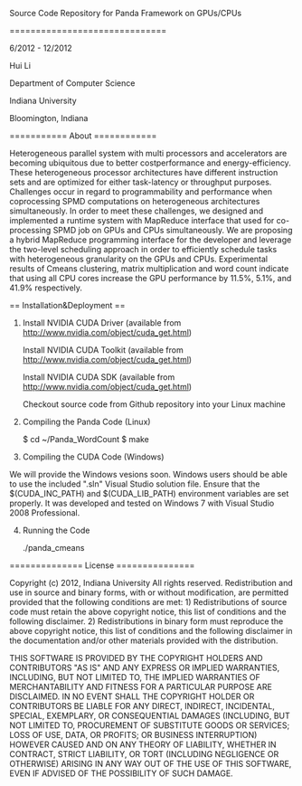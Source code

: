 Source Code Repository for Panda Framework on GPUs/CPUs

==============================

6/2012 - 12/2012

Hui Li              

Department of Computer Science     

Indiana University       

Bloomington, Indiana


=========== About ============

Heterogeneous parallel system with multi processors and accelerators are becoming ubiquitous due to better costperformance
and energy-efficiency. These heterogeneous processor architectures have different instruction sets and are optimized
for either task-latency or throughput purposes. Challenges occur in regard to programmability and performance when coprocessing SPMD computations on heterogeneous architectures simultaneously. In order to meet these challenges, we designed and implemented a runtime system with MapReduce interface that used for co-processing SPMD job on GPUs and CPUs simultaneously. We are proposing a hybrid MapReduce programming interface for the developer and leverage the two-level scheduling approach in order to efficiently schedule tasks with heterogeneous granularity on the GPUs and CPUs. Experimental results of Cmeans clustering, matrix multiplication and word count indicate that using all CPU cores increase the GPU performance by 11.5%, 5.1%, and 41.9% respectively. 

== Installation&Deployment ==

1) Install NVIDIA CUDA Driver (available from http://www.nvidia.com/object/cuda_get.html)                                 

   Install NVIDIA CUDA Toolkit (available from http://www.nvidia.com/object/cuda_get.html)                                

   Install NVIDIA CUDA SDK (available from http://www.nvidia.com/object/cuda_get.html)                                    

   Checkout source code from Github repository into your Linux machine

2) Compiling the Panda Code (Linux)

    $ cd ~/Panda_WordCount
    $ make

3) Compiling the CUDA Code (Windows) 

We will provide the Windows vesions soon. Windows users should be able to use the included ".sln" Visual Studio solution file. Ensure that the $(CUDA_INC_PATH) and $(CUDA_LIB_PATH) environment variables are set properly. It was developed and tested on Windows 7 with Visual Studio 2008 Professional.

4) Running the Code

    ./panda_cmeans

============== License ===============

Copyright (c) 2012, Indiana University  All rights reserved. Redistribution and use in source and binary forms, with or without modification, are permitted provided that the following conditions are met: 1) Redistributions of source code must retain the above copyright notice, this list of conditions and the following disclaimer. 2) Redistributions in binary form must reproduce the above copyright notice, this list of conditions and the following disclaimer in the documentation and/or other materials provided with the distribution.

THIS SOFTWARE IS PROVIDED BY THE COPYRIGHT HOLDERS AND CONTRIBUTORS "AS IS" AND ANY EXPRESS OR IMPLIED WARRANTIES, INCLUDING, BUT NOT LIMITED TO, THE IMPLIED WARRANTIES OF MERCHANTABILITY AND FITNESS FOR A PARTICULAR PURPOSE ARE DISCLAIMED. IN NO EVENT SHALL THE COPYRIGHT HOLDER OR CONTRIBUTORS BE LIABLE FOR ANY DIRECT, INDIRECT, INCIDENTAL, SPECIAL, EXEMPLARY, OR CONSEQUENTIAL DAMAGES (INCLUDING, BUT NOT LIMITED TO, PROCUREMENT OF SUBSTITUTE GOODS OR SERVICES; LOSS OF USE, DATA, OR PROFITS; OR BUSINESS INTERRUPTION) HOWEVER CAUSED AND ON ANY THEORY OF LIABILITY, WHETHER IN CONTRACT, STRICT LIABILITY, OR TORT (INCLUDING NEGLIGENCE OR OTHERWISE) ARISING IN ANY WAY OUT OF THE USE OF THIS SOFTWARE, EVEN IF ADVISED OF THE POSSIBILITY OF SUCH DAMAGE.
